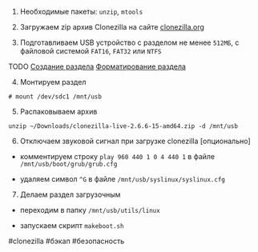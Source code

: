 1. Необходимые пакеты: `unzip`, `mtools`

2. Загружаем zip архив Clonezilla на сайте [clonezilla.org](https://clonezilla.org/downloads.php)

3. Подготавливаем USB устройство с разделом не менее `512МБ`, с файловой системой `FAT16`, `FAT32` или `NTFS`

TODO
[Создание раздела](../Apps/fdisk.html#Создание-раздела)
[Форматирование раздела](../Apps/mkfs.html#Форматирование)


4. Монтируем раздел

~~~~
# mount /dev/sdc1 /mnt/usb
~~~~

5. Распаковываем архив

~~~~
unzip ~/Downloads/clonezilla-live-2.6.6-15-amd64.zip -d /mnt/usb
~~~~

6. Отключаем звуковой сигнал при загрузке clonezilla [опционально]

- комментируем строку `play 960 440 1 0 4 440 1` в файле `/mnt/usb/boot/grub/grub.cfg`

- удаляем символ `^G` в файле `/mnt/usb/syslinux/syslinux.cfg`

7. Делаем раздел загрузочным

- переходим в папку `/mnt/usb/utils/linux`

- запускаем скрипт `makeboot.sh`

#clonezilla #бэкап #безопасность
